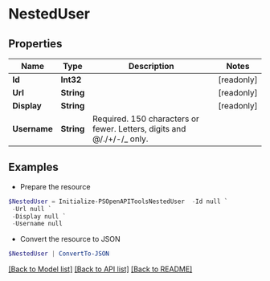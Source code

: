 # NestedUser
## Properties

Name | Type | Description | Notes
------------ | ------------- | ------------- | -------------
**Id** | **Int32** |  | [readonly] 
**Url** | **String** |  | [readonly] 
**Display** | **String** |  | [readonly] 
**Username** | **String** | Required. 150 characters or fewer. Letters, digits and @/./+/-/_ only. | 

## Examples

- Prepare the resource
```powershell
$NestedUser = Initialize-PSOpenAPIToolsNestedUser  -Id null `
 -Url null `
 -Display null `
 -Username null
```

- Convert the resource to JSON
```powershell
$NestedUser | ConvertTo-JSON
```

[[Back to Model list]](../README.md#documentation-for-models) [[Back to API list]](../README.md#documentation-for-api-endpoints) [[Back to README]](../README.md)

